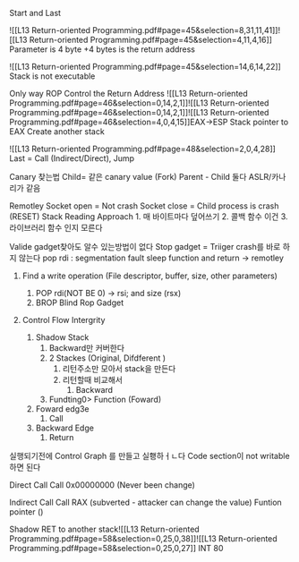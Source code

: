 Start and Last

![[L13 Return-oriented Programming.pdf#page=45&selection=8,31,11,41]]![[L13 Return-oriented Programming.pdf#page=45&selection=4,11,4,16]]
Parameter is 4 byte
	+4 bytes is the return address

![[L13 Return-oriented Programming.pdf#page=45&selection=14,6,14,22]]
Stack is not executable

Only way
	ROP
		Control the Return Address
		![[L13 Return-oriented Programming.pdf#page=46&selection=0,14,2,1]]![[L13 Return-oriented Programming.pdf#page=46&selection=0,14,2,1]]![[L13 Return-oriented Programming.pdf#page=46&selection=4,0,4,15]]EAX->ESP
			Stack pointer to EAX
			Create another stack 

![[L13 Return-oriented Programming.pdf#page=48&selection=2,0,4,28]]
Last = Call (Indirect/Direct), Jump

Canary 찾는법
	Child= 같은 canary value (Fork)
		Parent - Child
			둘다 ASLR/카나리가 같음

Remotley
	Socket open = Not crash
	Socket close = Child process is crash (RESET)
Stack Reading Approach
	1. 매 바이트마다 덮어쓰기
	2. 콜백 함수 이건 
	3. 라이브러리 함수 인지 모른다


Valide gadget찾아도 알수 있는방법이 없다
Stop gadget = Triiger crash를 바로 하지 않는다
	pop rdi : segmentation fault
	sleep function and return -> remotley
1. Find a write operation (File descriptor, buffer, size, other parameters)
	1. POP rdi(NOT BE 0) -> rsi; and size (rsx)
	2. BROP Blind Rop Gadget


1. Control Flow Intergrity
	1. Shadow Stack
		1. Backward만 커버한다
		2. 2 Stackes (Original, Difdferent )
			1. 리턴주소만 모아서 stack을 만든다
			2. 리턴할때 비교해서 
				1. Backward 
		3. Fundting0> Function (Foward)
	3. Foward edg3e
		1. Call
	4. Backward Edge
		1. Return

실행되기전에 Control Graph 를 만들고 실횅하ㅓㄴ다
Code section이 not writable하면 된다

Direct Call
	Call 0x00000000 (Never been change)

Indirect Call
	Call RAX (subverted - attacker can change the value)
		Funtion pointer ()

Shadow
	RET to another stack![[L13 Return-oriented Programming.pdf#page=58&selection=0,25,0,38]]![[L13 Return-oriented Programming.pdf#page=58&selection=0,25,0,27]]
INT 80